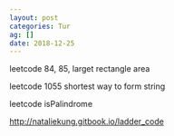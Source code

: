 ```yaml
---
layout: post
categories: Tur
ag: []
date: 2018-12-25
---
```




leetcode 84, 85, larget rectangle area

leetcode 1055 shortest way to form string

leetcode isPalindrome



http://nataliekung.gitbook.io/ladder_code
